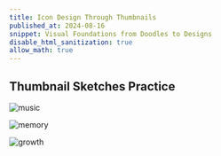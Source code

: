 ```yaml
---
title: Icon Design Through Thumbnails
published_at: 2024-08-16
snippet: Visual Foundations from Doodles to Designs
disable_html_sanitization: true
allow_math: true
---
```


## Thumbnail Sketches Practice
![music](ts.jpeg)

![memory](tsmemory.png)

![growth](tsgrowth.png)